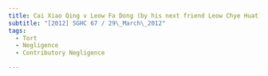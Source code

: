 ```yaml
---
title: Cai Xiao Qing v Leow Fa Dong (by his next friend Leow Chye Huat) 
subtitle: "[2012] SGHC 67 / 29\_March\_2012"
tags:
  - Tort
  - Negligence
  - Contributory Negligence

---
```



